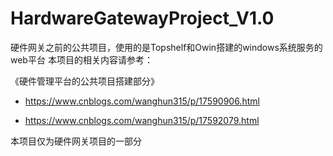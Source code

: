# HardwareGatewayProject_V1.0
硬件网关之前的公共项目，使用的是Topshelf和Owin搭建的windows系统服务的web平台
本项目的相关内容请参考：

《硬件管理平台的公共项目搭建部分》
- https://www.cnblogs.com/wanghun315/p/17590906.html

- https://www.cnblogs.com/wanghun315/p/17592079.html
  
本项目仅为硬件网关项目的一部分

